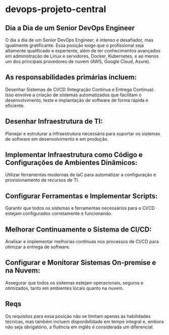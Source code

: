 # devops-projeto-central

## Dia a Dia de um Senior DevOps Engineer
O dia a dia de um Senior DevOps Engineer, é intenso e desafiador, mas igualmente gratificante. Essa posição exige que o profissional seja altamente qualificado e experiente, além de ter conhecimentos avançados em administração de Linux e servidores, Docker, Kubernetes, e ao menos um dos principais provedores de nuvem (AWS, Google Cloud, Azure).

## As responsabilidades primárias incluem:
Desenhar Sistemas de CI/CD (Integração Contínua e Entrega Contínua): Isso envolve a criação de sistemas automatizados que facilitam o desenvolvimento, teste e implantação de software de forma rápida e eficiente.

## Desenhar Infraestrutura de TI: 
Planejar e estruturar a infraestrutura necessária para suportar os sistemas de software em desenvolvimento e em produção.

## Implementar Infraestrutura como Código e Configurações de Ambientes Dinâmicos: 
Utilizar ferramentas modernas de IaC para automatizar a configuração e provisionamento de recursos de TI.

## Configurar Ferramentas e Implementar Scripts: 
Garantir que todos os sistemas e ferramentas necessários para o CI/CD estejam configurados corretamente e funcionando.

## Melhorar Continuamente o Sistema de CI/CD: 
Analisar e implementar melhorias contínuas nos processos de CI/CD para otimizar a entrega de software.

## Configurar e Monitorar Sistemas On-premise e na Nuvem: 
Assegurar que todos os sistemas estejam operacionais, seguros e otimizados, tanto em ambientes locais quanto na nuvem.

## Reqs
Os requisitos para essa posição não se limitam apenas às habilidades técnicas, mas também incluem disponibilidade em tempo integral e, embora não seja obrigatório, a fluência em inglês é considerada um diferencial.